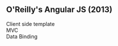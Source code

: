 O'Reilly's Angular JS (2013)
-------------------------------
   Client side template    
   MVC    
   Data Binding    
   
